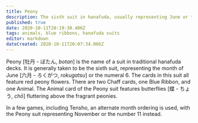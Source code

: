 ```yaml
---
title: Peony
description: The sixth suit in hanafuda, usually representing June or the number 6
published: true
date: 2020-10-11T20:19:30.406Z
tags: animals, blue ribbons, hanafuda suits
editor: markdown
dateCreated: 2020-10-11T20:07:34.066Z
---
```


Peony [牡丹 - ぼたん, *botan*] is the name of a suit in traditional hanafuda decks. It is generally taken to be the sixth suit, representing the month of June [六月	- ろくがつ,	*rokugatsu*] or the numeral 6. The cards in this suit all feature red peony flowers. There are two Chaff cards, one Blue Ribbon, and one Animal. The Animal card of the Peony suit features butterflies [蝶 - ちょう, *chō*] fluttering above the fragrant peonies.

In a few games, including Tensho, an alternate month ordering is used, with the Peony suit representing November or the number 11 instead.